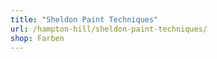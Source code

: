 ```yaml
---
title: "Sheldon Paint Techniques"
url: /hampton-hill/sheldon-paint-techniques/
shop: Farben
---
```

